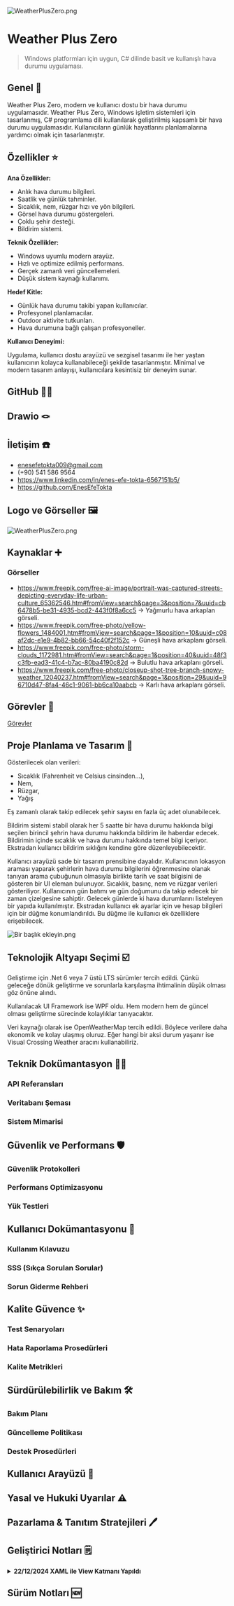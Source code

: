 ![WeatherPlusZero.png](WeatherPlusZero/Images/AppLogo.png)

# Weather Plus Zero
> Windows platformları için uygun, C# dilinde basit ve kullanışlı hava durumu uygulaması.

## Genel 🙌

Weather Plus Zero, modern ve kullanıcı dostu bir hava durumu uygulamasıdır. Weather Plus Zero, Windows işletim sistemleri için tasarlanmış, C# programlama dili kullanılarak geliştirilmiş kapsamlı bir hava durumu uygulamasıdır. Kullanıcıların günlük hayatlarını planlamalarına yardımcı olmak için tasarlanmıştır.

## Özellikler ⭐

**Ana Özellikler:**

- Anlık hava durumu bilgileri.
- Saatlik ve günlük tahminler.
- Sıcaklık, nem, rüzgar hızı ve yön bilgileri.
- Görsel hava durumu göstergeleri.
- Çoklu şehir desteği.
- Bildirim sistemi.

**Teknik Özellikler:**

- Windows uyumlu modern arayüz.
- Hızlı ve optimize edilmiş performans.
- Gerçek zamanlı veri güncellemeleri.
- Düşük sistem kaynağı kullanımı.

**Hedef Kitle:**

- Günlük hava durumu takibi yapan kullanıcılar.
- Profesyonel planlamacılar.
- Outdoor aktivite tutkunları.
- Hava durumuna bağlı çalışan profesyoneller.

**Kullanıcı Deneyimi:**

Uygulama, kullanıcı dostu arayüzü ve sezgisel tasarımı ile her yaştan kullanıcının kolayca kullanabileceği şekilde tasarlanmıştır. Minimal ve modern tasarım anlayışı, kullanıcılara kesintisiz bir deneyim sunar.

## GitHub ⛓️‍💥

## Drawio 🪢

## İletişim ☎️

- [enesefetokta009@gmail.com](mailto:enesefetokta009@gmail.com)
- (+90) 541 586 9564
- https://www.linkedin.com/in/enes-efe-tokta-6567151b5/
- https://github.com/EnesEfeTokta

## Logo ve Görseller 🖼️

![WeatherPlusZero.png](WeatherPlusZero/Images/AppLogo.png)

## Kaynaklar ➕

### Görseller

- https://www.freepik.com/free-ai-image/portrait-was-captured-streets-depicting-everyday-life-urban-culture_65362546.htm#fromView=search&page=3&position=7&uuid=cb6478b5-be31-4935-bcd2-443f0f8a6cc5 → Yağmurlu hava arkaplan görseli.
- https://www.freepik.com/free-photo/yellow-flowers_1484001.htm#fromView=search&page=1&position=10&uuid=c08af2dc-e1e9-4b82-bb66-54c40f2f152c → Güneşli hava arkaplanı görseli.
- https://www.freepik.com/free-photo/storm-clouds_1172981.htm#fromView=search&page=1&position=40&uuid=48f3c3fb-ead3-41c4-b7ac-80ba4190c82d → Bulutlu hava arkaplanı görseli.
- https://www.freepik.com/free-photo/closeup-shot-tree-branch-snowy-weather_12040237.htm#fromView=search&page=1&position=29&uuid=96710d47-8fa4-46c1-9061-bb6ca10aabcb → Karlı hava arkaplanı görseli.

## Görevler 📝

[Görevler](https://www.notion.so/1531fb14c4a880c29cd1e8274f998d62?pvs=21)

## Proje Planlama ve Tasarım 🎨

Gösterilecek olan verileri:

- Sıcaklık (Fahrenheit ve Celsius cinsinden…),
- Nem,
- Rüzgar,
- Yağış

Eş zamanlı olarak takip edilecek şehir sayısı en fazla üç adet olunabilecek.

Bildirim sistemi stabil olarak her 5 saatte bir hava durumu hakkında bilgi seçilen birincil şehrin hava durumu hakkında bildirim ile haberdar edecek. Bildirimin içinde sıcaklık ve hava durumu hakkında temel bilgi içeriyor. Ekstradan kullanıcı bildirim sıklığını kendine göre düzenleyebilecektir.

Kullanıcı arayüzü sade bir tasarım prensibine dayalıdır.  Kullanıcının lokasyon araması yaparak şehirlerin hava durumu bilgilerini öğrenmesine olanak tanıyan arama çubuğunun olmasıyla birlikte tarih ve saat bilgisini de gösteren bir UI eleman bulunuyor. Sıcaklık, basınç, nem ve rüzgar verileri gösteriliyor. Kullanıcının gün batımı ve gün doğumunu da takip edecek bir zaman çizelgesine sahiptir. Gelecek günlerde ki hava durumlarını listeleyen bir yapıda kullanılmıştır. Ekstradan kullanıcı ek ayarlar için ve hesap bilgileri için bir düğme konumlandırıldı. Bu düğme ile kullanıcı ek özelliklere erişebilecek.

![Bir başlık ekleyin.png](https://prod-files-secure.s3.us-west-2.amazonaws.com/7aeaee67-246b-42dd-969b-c7f35ff9e952/d49a1714-f1ea-42b6-a294-1b9691f4356c/Bir_balk_ekleyin.png)

## Teknolojik Altyapı Seçimi ☑️

Geliştirme için .Net 6 veya 7 üstü LTS sürümler tercih edildi. Çünkü geleceğe dönük geliştirme ve sorunlarla karşılaşma ihtimalinin düşük olması göz önüne alındı.

Kullanılacak UI Framework ise WPF oldu. Hem modern hem de güncel olması geliştirme sürecinde kolaylıklar tanıyacaktır.

Veri kaynağı olarak ise OpenWeatherMap tercih edildi. Böylece verilere daha ekonomik ve kolay ulaşmış oluruz. Eğer hangi bir aksi durum yaşanır ise Visual Crossing Weather aracını kullanabiliriz.

## Teknik Dokümantasyon 🧑‍💻

### API Referansları

### Veritabanı Şeması

### Sistem Mimarisi

## **Güvenlik ve Performans 🛡️**

### Güvenlik Protokolleri

### Performans Optimizasyonu

### Yük Testleri

## **Kullanıcı Dokümantasyonu 📖**

### Kullanım Kılavuzu

### SSS (Sıkça Sorulan Sorular)

### Sorun Giderme Rehberi

## **Kalite Güvence ✨**

### Test Senaryoları

### Hata Raporlama Prosedürleri

### Kalite Metrikleri

## **Sürdürülebilirlik ve Bakım 🛠️**

### Bakım Planı

### Güncelleme Politikası

### Destek Prosedürleri

## Kullanıcı Arayüzü 🧮

## Yasal ve Hukuki Uyarılar ⚠️

## Pazarlama & Tanıtım Stratejileri 🖊️

## Geliştirici Notları 🗒️

<details>
    <summary>
        <b> 22/12/2024 XAML ile View Katmanı Yapıldı </b>
    </summary>
    <b>Aşama 1: Temel Pencere Yapısının Oluşturulması</b>
    <ul>
        <li><b>Hedef:</b> Uygulama penceresinin ana hatlarını ve temel özelliklerini tanımlamak.</li>
        <li><b>Uygulama:</b>
            <ul>
                <li><code>Window</code> elementi kullanılarak ana uygulama penceresi oluşturuldu.</li>
                <li>Pencere başlığı "Weather Plus Zero" olarak ayarlandı (<code>Title="Weather Plus Zero"</code>).</li>
                <li>Pencere boyutları 460 piksel yükseklik ve 800 piksel genişlik olarak belirlendi (<code>Height="460" Width="800"</code>).</li>
                <li>Pencerenin yeniden boyutlandırılması engellendi (<code>ResizeMode="NoResize"</code>).</li>
                <li>Pencerenin açılışta ekranın ortasında konumlanması sağlandı (<code>WindowStartupLocation="CenterScreen"</code>).</li>
                <li>Uygulama simgesi "Images\AppLogo.png" olarak tanımlandı (<code>Icon="Images\AppLogo.png"</code>).</li>
                <li>Ana içerik alanı için bir <code>Grid</code> elementi oluşturuldu ve "GeneralGrid" olarak adlandırıldı (<code>&lt;Grid x:Name="GeneralGrid"&gt;</code>).</li>
            </ul>
        </li>
    </ul>
    <b>Aşama 2: Ana Layout'un Tanımlanması (Grid Yapısı)</b>
    <ul>
        <li><b>Hedef:</b> Pencere içeriğini düzenlemek için satır ve sütun yapısını oluşturmak.</li>
        <li><b>Uygulama:</b>
            <ul>
                <li><code>GeneralGrid</code> içerisinde beş satır (<code>RowDefinition</code>) ve beş sütun (<code>ColumnDefinition</code>) tanımlandı. Bu yapı, farklı UI öğelerinin yerleşimini kontrol etmek için temel bir çerçeve sağlar.</li>
                <li>Satır yükseklikleri ve sütun genişlikleri piksel cinsinden belirtilerek, öğelerin boyutlandırılması üzerinde hassas kontrol sağlandı.</li>
            </ul>
        </li>
    </ul>
    <b>Aşama 3: Arka Plan Görselinin Entegrasyonu</b>
      <ul>
        <li><b>Hedef:</b> Uygulamaya görsel bir zenginlik katmak için bir arka plan resmi eklemek.</li>
        <li><b>Uygulama:</b>
            <ul>
                <li><code>GeneralGrid.Background</code> özelliği kullanılarak bir <code>ImageBrush</code> tanımlandı.</li>
                <li>Arka plan resmi olarak "Images\RainyWeatherInTheEvening.jpg" dosyası seçildi.</li>
                <li><code>Stretch="UniformToFill"</code> özelliği ile resmin en-boy oranını koruyarak tüm alanı kaplaması sağlandı.</li>
            </ul>
        </li>
    </ul>
    <b>Aşama 4: Şehir Arama Bölümünün Oluşturulması</b>
    <ul>
        <li><b>Hedef:</b> Kullanıcının hava durumu bilgilerini görüntülemek istediği şehri girmesini sağlamak.</li>
        <li><b>Uygulama:</b>
        <ul>
            <li><code>CityNameSearchBorder</code> adında yuvarlatılmış köşelere sahip bir <code>Border</code> elementi oluşturuldu (<code>CornerRadius="10"</code>).</li>
            <li>Arka plan rengi yarı saydam beyaz olarak ayarlandı (<code>Background="#33FFFFFF"</code>).</li>
            <li>Kenarlık rengi ve kalınlığı tanımlandı (<code>BorderBrush="#66FFFFFF" BorderThickness="0"</code>).</li>
            <li><code>CityNameSearchGrid</code> adında bir <code>Grid</code> içerisinde metin giriş alanı (<code>TextBox</code>) ve arama ikonu (<code>Button</code>) yerleştirildi.</li>
            <li><code>CityNameSearchTextBox</code> adında bir <code>TextBox</code> oluşturuldu.
            <ul>
                <li>Arka planı şeffaf yapıldı (<code>Background="Transparent"</code>).</li>
                <li>Kenarlığı kaldırıldı (<code>BorderThickness="0"</code>).</li>
                <li>Yazı rengi gri olarak ayarlandı (<code>Foreground="Gray"</code>).</li>
                <li>Dikey olarak ortalandı (<code>VerticalAlignment="Center"</code>).</li>
                <li>Sol taraftan 5 piksel iç boşluk verildi (<code>Padding="5,0,0,0"</code>).</li>
                <li>Sağ taraftan 40 piksel boşluk bırakıldı (<code>Margin="0,0,40,0"</code>).</li>
                <li>Yüksekliği 17 piksel ve yazı boyutu 12 piksel olarak belirlendi (<code>Height="17" FontSize="12"</code>).</li>
                <li>Odaklanma ve odak kaybı olayları için (<code>GotFocus</code>, <code>LostFocus</code>) ve tuşa basma olayları için (<code>KeyDown</code>) ilgili event handler'lar tanımlandı.</li>
                <li>Varsayılan metin olarak "Search for city..." yazıldı.</li>
                <li>Odaklanma durumunda metni temizleyen bir <code>Style.Trigger</code> eklendi.</li>
            </ul>
            </li>
            <li><code>CityNameSearchButton</code> adında bir <code>Button</code> oluşturuldu.
            <ul>
                <li>İçeriği büyüteç ikonu olarak ayarlandı (<code>Content="🔍"</code>).</li>
                <li>Genişlik ve yüksekliği 30 piksel olarak belirlendi (<code>Width="30" Height="30"</code>).</li>
                <li>Arka planı şeffaf yapıldı (<code>Background="Transparent"</code>).</li>
                <li>Yazı rengi beyaz olarak ayarlandı (<code>Foreground="White"</code>).</li>
                <li>Kenarlığı kaldırıldı (<code>BorderThickness="0"</code>).</li>
                <li>Sağa ve dikey olarak ortalandı (<code>HorizontalAlignment="Right" VerticalAlignment="Center"</code>).</li>
                <li>Tıklama olayı için (<code>Click</code>) event handler tanımlandı.</li>
            </ul>
            </li>
        </ul>
        </li>
    </ul>
    
</details>

## Sürüm Notları 🆕